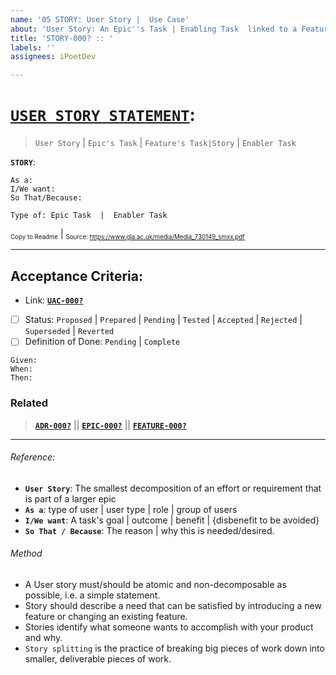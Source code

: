 ```yaml
---
name: '05 STORY: User Story |  Use Case'
about: 'User Story: An Epic''s Task | Enabling Task  linked to a Feature |  Component'
title: 'STORY-000? :: '
labels: ''
assignees: iPoetDev

---
```


# **[`USER STORY STATEMENT`]()**:
> `User Story`  |  `Epic's Task`  |  `Feature's Task|Story`  |  `Enabler Task`

**`STORY`**:
```
As a:
I/We want:
So That/Because:

Type of: Epic Task  |  Enabler Task
```
<small><sub>Copy to Readme</sub></small>  |  <small><sub>Source: https://www.gla.ac.uk/media/Media_730149_smxx.pdf</sub></small>

---

## Acceptance Criteria:

- Link: **[`UAC-000?`](https://github.com/iPoetDev/)**
- [ ] Status: `Proposed` | `Prepared` | `Pending` | `Tested` | `Accepted` | `Rejected` | `Superseded` | `Reverted`
- [ ] Definition of Done: `Pending` | `Complete`

```
Given:
When:
Then:
````

### Related
> **[`ADR-000?`](https://github.com/iPoetDev/)**   ||   **[`EPIC-000?`](https://github.com/iPoetDev/)**  ||   **[`FEATURE-000?`](https://github.com/iPoetDev/)**

---
###### Reference:

- **`User Story`**: The smallest decomposition of an effort or requirement that is part of a larger epic
- **`As a`**: type of user | user type | role | group of users
- **`I/We want`**:  A task's goal | outcome | benefit | {disbenefit to be avoided}
- **`So That / Because`**:  The reason | why this is needed/desired.

###### Method

- A User story must/should be atomic and non-decomposable as possible, i.e. a simple statement.
- Story should describe a need that can be satisfied by introducing a new feature or
changing an existing feature.
- Stories identify what someone wants to accomplish with your product and why.
- `Story splitting` is the practice of breaking big pieces of work down into smaller, deliverable
pieces of work.
